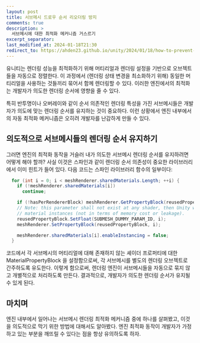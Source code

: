 ```yaml
---
layout: post
title: 서브메시 드로우 순서 리오더링 방지
comments: true  
description: >
  서브메시에 대한 최적화 메커니즘 거스르기
excerpt_separator:
last_modified_at: 2024-01-18T21:30
redirect_to: https://ahden23.github.io/unity/2024/01/18/how-to-prevent-submesh-reordering.html
---
```


유니티는 렌더링 성능을 최적화하기 위해 머티리얼과 렌더링 설정을 기반으로 오브젝트들을 자동으로 정렬한다. 이 과정에서 (렌더링 상태 변경을 최소화하기 위해) 동일한 머티리얼을 사용하는 것들끼리 묶어서 함께 렌더링할 수 있다. 이러한 엔진에서의 최적화는 개발자가 의도한 렌더링 순서에 영향을 줄 수 있다.

특히 반투명이나 오버레이와 같이 순서 의존적인 렌더링 특성을 가진 서브메시들은 개발자가 의도에 맞는 렌더링 순서를 유지하는 것이 중요하다. 이런 상황에서 엔진 내부에서의 자동 최적화 메커니즘은 오히려 개발자를 난감하게 만들 수 있다.

## 의도적으로 서브메시들의 렌더링 순서 유지하기
그러면 엔진의 최적화 동작을 거슬러 내가 의도한 서브메시 렌더링 순서를 유지하려면 어떻게 해야 할까? 사실 이것은 스파인과 같이 렌더링 순서 의존성이 중요한 라이브러리에서 이미 힌트가 들어 있다. 다음 코드는 스파인 라이브러리 함수의 일부이다:

```csharp
  for (int i = 0; i < meshRenderer.sharedMaterials.Length; ++i) {
    if (!meshRenderer.sharedMaterials[i])
      continue;

    if (!hasPerRendererBlock) meshRenderer.GetPropertyBlock(reusedPropertyBlock, i);
    // Note: this parameter shall not exist at any shader, then Unity will create separate
    // material instances (not in terms of memory cost or leakage).
    reusedPropertyBlock.SetFloat(SUBMESH_DUMMY_PARAM_ID, i);
    meshRenderer.SetPropertyBlock(reusedPropertyBlock, i);

    meshRenderer.sharedMaterials[i].enableInstancing = false;
  }
```
코드에서 각 서브메시의 머티리얼에 대해 존재하지 않는 셰이더 프로퍼티에 대한 MaterialPropertyBlock 을 설정함으로써, 각 서브메시를 별도의 렌더링 오브젝트로 간주하도록 유도한다. 이렇게 함으로써, 렌더링 엔진이 서브메시들을 자동으로 묶지 않고 개별적으로 처리하도록 만든다. 결과적으로, 개발자가 의도한 렌더링 순서가 유지될 수 있게 된다.

## 마치며
엔진 내부에서 일어나는 서브메시 렌더링 최적화 메커니즘 중에 하나를 살펴봤고, 이것을 의도적으로 막기 위한 방법에 대해서도 알아봤다. 엔진 최적화 동작이 개발자가 가정하고 있는 부분을 깨뜨릴 수 있다는 점을 항상 유의하도록 하자.

